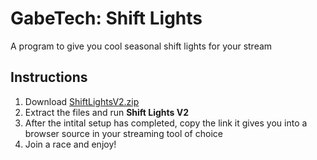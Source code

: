 # GabeTech: Shift Lights
A program to give you cool seasonal shift lights for your stream


## Instructions

1. Download [ShiftLightsV2.zip](https://github.com/Lilspartan/ShiftLights/releases/tag/v2)
2. Extract the files and run **Shift Lights V2**
3. After the intital setup has completed, copy the link it gives you into a browser source in your streaming tool of choice
4. Join a race and enjoy! 
